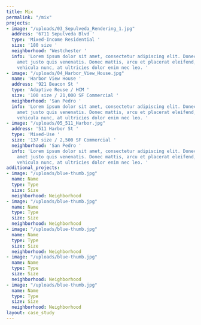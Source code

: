 ```yaml
---
title: Mix
permalink: "/mix"
projects:
- image: "/uploads/03_Sepulveda_Rendering_1.jpg"
  address: '6711 Sepulveda Blvd '
  type: 'Mixed-Income Residential '
  size: '180 size '
  neighborhood: 'Westchester '
  info: 'Lorem ipsum dolor sit amet, consectetur adipiscing elit. Donec finibus sit
    amet justo quis venenatis. Donec mattis, arcu et placerat eleifend, orci erat
    vehicula nunc, at ultricies dolor enim nec leo. '
- image: "/uploads/04_Harbor_View_House.jpg"
  name: 'Harbor View House '
  address: '921 Beacon St '
  type: 'Adaptive Reuse / HCM '
  size: '100 size / 21,000 SF Commercial '
  neighborhood: 'San Pedro '
  info: 'Lorem ipsum dolor sit amet, consectetur adipiscing elit. Donec finibus sit
    amet justo quis venenatis. Donec mattis, arcu et placerat eleifend, orci erat
    vehicula nunc, at ultricies dolor enim nec leo. '
- image: "/uploads/05_511_Harbor.jpg"
  address: '511 Harbor St '
  type: 'Mixed-Use '
  size: '137 size / 2,500 SF Commercial '
  neighborhood: 'San Pedro '
  info: 'Lorem ipsum dolor sit amet, consectetur adipiscing elit. Donec finibus sit
    amet justo quis venenatis. Donec mattis, arcu et placerat eleifend, orci erat
    vehicula nunc, at ultricies dolor enim nec leo. '
additional_projects:
- image: "/uploads/blue-thumb.jpg"
  name: Name
  type: Type
  size: Size
  neighborhood: Neighborhood
- image: "/uploads/blue-thumb.jpg"
  name: Name
  type: Type
  size: Size
  neighborhood: Neighborhood
- image: "/uploads/blue-thumb.jpg"
  name: Name
  type: Type
  size: Size
  neighborhood: Neighborhood
- image: "/uploads/blue-thumb.jpg"
  name: Name
  type: Type
  size: Size
  neighborhood: Neighborhood
- image: "/uploads/blue-thumb.jpg"
  name: Name
  type: Type
  size: Size
  neighborhood: Neighborhood
layout: case_study
---
```

